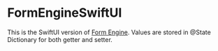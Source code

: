 # FormEngineSwiftUI
This is the SwiftUI version of [Form Engine](https://github.com/jacky0207/FormEngine). Values are stored in @State Dictionary for both getter and setter.
